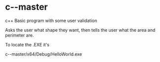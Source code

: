 # c--master
 c++
Basic program with some user validation

Asks the user what shape they want, then tells the user what the area and perimeter are.

To locate the .EXE it's 

c--master/x64/Debug/HelloWorld.exe
